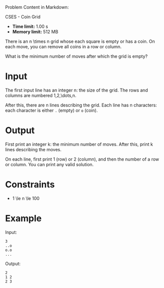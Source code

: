 Problem Content in Markdown:


CSES \- Coin Grid




* **Time limit:** 1\.00 s
* **Memory limit:** 512 MB




There is an n \\times n grid whose each square is empty or has a coin. On each move, you can remove all coins in a row or column.


What is the minimum number of moves after which the grid is empty?


Input
=====


The first input line has an integer n: the size of the grid. The rows and columns are numbered 1,2,\\dots,n.


After this, there are n lines describing the grid. Each line has n characters: each character is either `.` (empty) or `o` (coin).


Output
======


First print an integer k: the minimum number of moves. After this, print k lines describing the moves.


On each line, first print 1 (row) or 2 (column), and then the number of a row or column. You can print any valid solution.


Constraints
===========


* 1 \\le n \\le 100


Example
=======


Input:



```
3
..o
o.o
...

```

Output:



```
2
1 2
2 3

```
 

